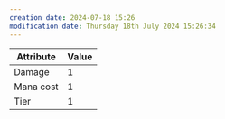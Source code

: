 ```yaml
---
creation date: 2024-07-18 15:26
modification date: Thursday 18th July 2024 15:26:34
---
```


| Attribute | Value |
| --------- | ----- |
| Damage    | 1     |
| Mana cost | 1     |
| Tier      | 1     |

